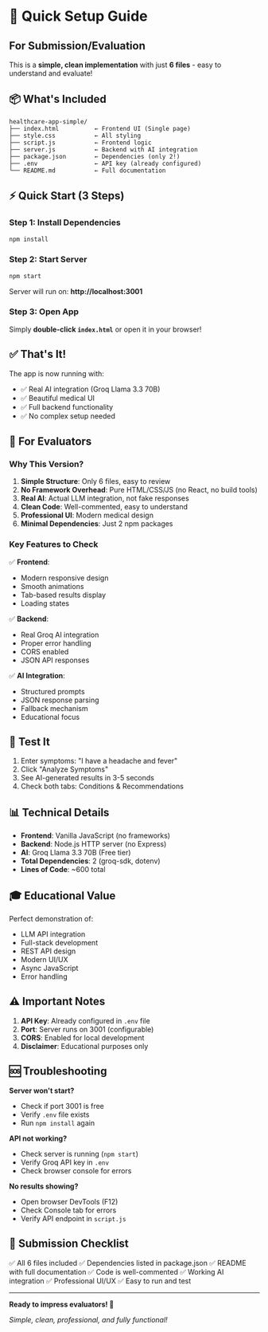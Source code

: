 # 🚀 Quick Setup Guide

## For Submission/Evaluation

This is a **simple, clean implementation** with just **6 files** - easy to understand and evaluate!

## 📦 What's Included

```
healthcare-app-simple/
├── index.html          ← Frontend UI (Single page)
├── style.css           ← All styling
├── script.js           ← Frontend logic
├── server.js           ← Backend with AI integration
├── package.json        ← Dependencies (only 2!)
├── .env                ← API key (already configured)
└── README.md           ← Full documentation
```

## ⚡ Quick Start (3 Steps)

### Step 1: Install Dependencies
```bash
npm install
```

### Step 2: Start Server
```bash
npm start
```
Server will run on: **http://localhost:3001**

### Step 3: Open App
Simply **double-click `index.html`** or open it in your browser!

## ✅ That's It!

The app is now running with:
- ✅ Real AI integration (Groq Llama 3.3 70B)
- ✅ Beautiful medical UI
- ✅ Full backend functionality
- ✅ No complex setup needed

## 🎯 For Evaluators

### Why This Version?

1. **Simple Structure**: Only 6 files, easy to review
2. **No Framework Overhead**: Pure HTML/CSS/JS (no React, no build tools)
3. **Real AI**: Actual LLM integration, not fake responses
4. **Clean Code**: Well-commented, easy to understand
5. **Professional UI**: Modern medical design
6. **Minimal Dependencies**: Just 2 npm packages

### Key Features to Check

✅ **Frontend**: 
- Modern responsive design
- Smooth animations
- Tab-based results display
- Loading states

✅ **Backend**:
- Real Groq AI integration
- Proper error handling
- CORS enabled
- JSON API responses

✅ **AI Integration**:
- Structured prompts
- JSON response parsing
- Fallback mechanism
- Educational focus

## 🧪 Test It

1. Enter symptoms: "I have a headache and fever"
2. Click "Analyze Symptoms"
3. See AI-generated results in 3-5 seconds
4. Check both tabs: Conditions & Recommendations

## 📊 Technical Details

- **Frontend**: Vanilla JavaScript (no frameworks)
- **Backend**: Node.js HTTP server (no Express)
- **AI**: Groq Llama 3.3 70B (Free tier)
- **Total Dependencies**: 2 (groq-sdk, dotenv)
- **Lines of Code**: ~600 total

## 🎓 Educational Value

Perfect demonstration of:
- LLM API integration
- Full-stack development
- REST API design
- Modern UI/UX
- Async JavaScript
- Error handling

## ⚠️ Important Notes

1. **API Key**: Already configured in `.env` file
2. **Port**: Server runs on 3001 (configurable)
3. **CORS**: Enabled for local development
4. **Disclaimer**: Educational purposes only

## 🆘 Troubleshooting

**Server won't start?**
- Check if port 3001 is free
- Verify `.env` file exists
- Run `npm install` again

**API not working?**
- Check server is running (`npm start`)
- Verify Groq API key in `.env`
- Check browser console for errors

**No results showing?**
- Open browser DevTools (F12)
- Check Console tab for errors
- Verify API endpoint in `script.js`

## 📝 Submission Checklist

✅ All 6 files included
✅ Dependencies listed in package.json
✅ README with full documentation
✅ Code is well-commented
✅ Working AI integration
✅ Professional UI/UX
✅ Easy to run and test

---

**Ready to impress evaluators! 🎉**

*Simple, clean, professional, and fully functional!*
